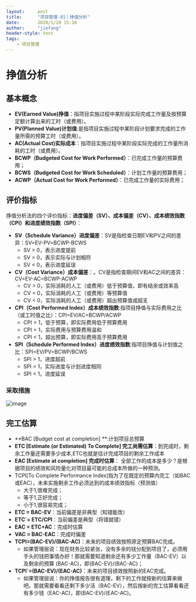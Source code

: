 ```yaml
---
layout:     post
title:      "项目管理-01丨挣值分析"
date:       2020/1/20 15:16
author:     "jiefang"
header-style: text
tags:
    - 项目管理
---
```

# 挣值分析
## 基本概念
- **EV(Earned Value)挣值**：指项目实施过程中某阶段实际完成工作量及按预算定额计算出来的工时（或费用）。
- **PV(Planned Value)计划值**:是指项目实施过程中某阶段计划要求完成的工作量所需的预算工时（或费用）。
- **AC(Actual Cost)实际成本**：指项目实施过程中某阶段实际完成的工作量所消耗的工时（或费用）。
- **BCWP（Budgeted Cost for Work Performed）**：已完成工作量的预算费用；
- **BCWS（Budgeted Cost for Work Scheduled）**：计划工作量的预算费用；
- **ACWP（Actual Cost for Work Performed）**：已完成工作量的实际费用；

## 评价指标
挣值分析法的四个评价指标：**进度偏差（SV）、成本偏差（CV）、成本绩效指数（CPI）和进度绩效指数（SPI）**：
- **SV（Schedule Variance）进度偏差**：SV是指检查日期EV和PV之间的差异：SV=EV-PV=BCWP-BCWS
    - SV > 0，表示进度提前
    - SV = 0，表示实际与计划相符
    - SV < 0，表示进度延误
- **CV（Cost Variance）成本偏差**：。CV是指检查期间EV和AC之间的差异：CV=EV-AC=BCWP-ACWP
    - CV > 0，实际消耗的人工（或费用）低于预算值，即有结余或效率高
    - CV = 0，实际消耗的人工（或费用）等预算值
    - CV < 0，实际消耗的人工（或费用）超出预算值或超支
- **CPI（Cost Performed Index）成本绩效指数**:指项目挣值与实际费用之比（或工时值之比）：CPI=EV/AC=BCWP/ACWP
    - CPI > 1，低于预算，即实际费用低于预算费用
    - CPI = 1，实际费用与预算费用温和
    - CPI < 1，超出预算，即实际费用高于预算费用
- **SPI（Schedule Performed Index）进度绩效指数**:指项目挣值与计划值之比：SPI=EV/PV=BCWP/BCWS
    - SPI > 1，进度超前
    - SPI = 1，实际进度与计划进度相同
    - SPI < 1，进度延误

### 采取措施
![image](https://s2.ax1x.com/2020/01/20/1iI51U.png)

## 完工估算

- **BAC [Budget cost at completion] **:计划项目总预算
- **ETC [Estimate (or Estimated) To Complete] 完工尚需估算**：到完成时，剩余工作量还需要多少成本,ETC也就是估计完成项目的剩余工作成本
- **EAC [Estimate at completion] 完成时估算**： 全部工作的成本是多少？是根据项目的绩效和风险量化对项目最可能的总成本所做的一种预测。
- TCPI[To Complete Performance Index]指为了在既定的预算内完工（如BAC或EAC），未来实施剩余工作必须达到的成本绩效指标（预测值）
    - 大于1,很难完成；
    - 等于1,正好完成；
    - 小于1,很容易完成；
- **ETC = BAC-EV**：当前偏差是非典型（知错能改）
- **ETC´= ETC/CPI**：当前偏差是典型（将错就错）
- **EAC = ETC+AC**：完成时估算
- **VAC = BAC-EAC**：完成时偏差
- **TCPI=(BAC-EV)/(BAC-AC)**：未来的项目绩效按照原定预算BAC完成。
    - 如果管理层说：现在财务比较紧张，没有多余的钱分配到项目了，必须用手头的钱把事情办好！那就需要知道剩余还有多少工作量（BAC-EV）以及剩余的预算 (BAC-AC)，即(BAC-EV)/(BAC-AC)；
- **TCPI´=(BAC-EV)/(EAC-AC)**：未来的项目绩效按照新的EAC完成。
    - 如果管理层说：你的挣值报告很有道理，剩下的工作就按新的估算来做吧。那就需要看看还剩下多少活（BAC-EV），然后按新的完工估算看看还有多少钱（EAC-AC)，即(BAC-EV)/(EAC-AC)。
